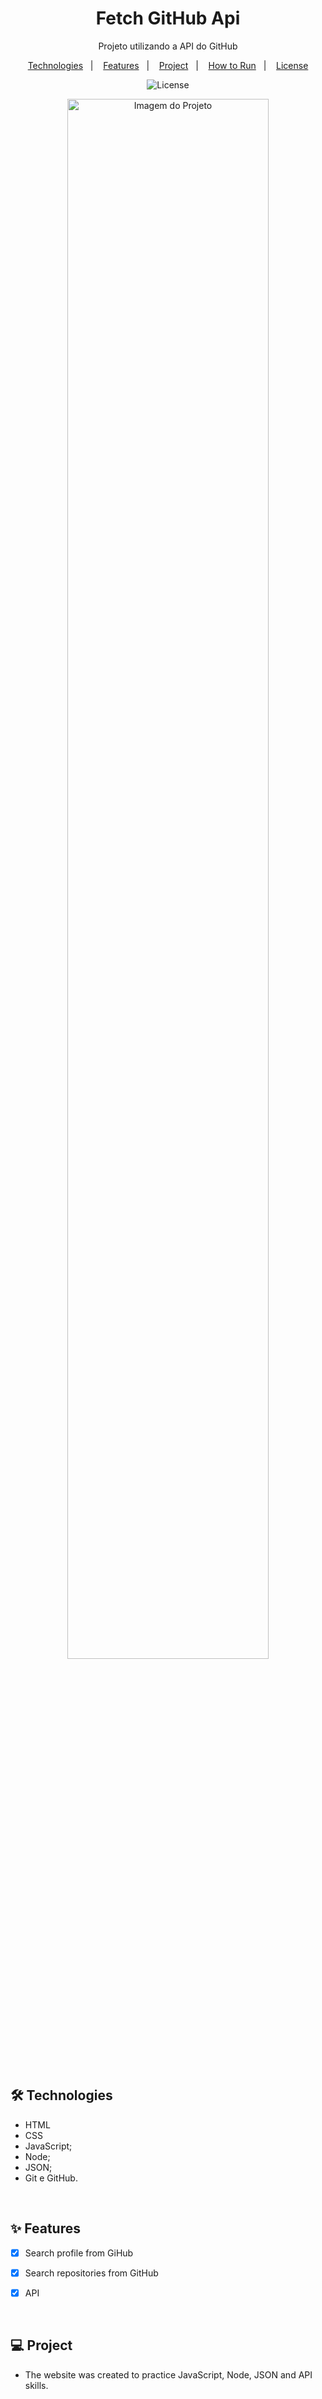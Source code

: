 <h1 align="center"> Fetch GitHub Api </h1> 

<p align="center">Projeto utilizando a API do GitHub</p>

<p align="center">  
  <a href="#-technologies">Technologies</a>&nbsp;&nbsp;&nbsp;|&nbsp;&nbsp;&nbsp;
  <a href="#-features">Features</a>&nbsp;&nbsp;&nbsp;|&nbsp;&nbsp;&nbsp;
  <a href="#-project">Project</a>&nbsp;&nbsp;&nbsp;|&nbsp;&nbsp;&nbsp;
  <a href="#-how-to-run">How to Run</a>&nbsp;&nbsp;&nbsp;|&nbsp;&nbsp;&nbsp;
  <a href="#-license">License</a>  
</p>

<p align="center">
  <img alt="License" src="https://img.shields.io/static/v1?label=license&message=MIT&color=c920c9&labelColor=000000">
</p>

<p align="center">
  <img alt="Imagem do Projeto" src=".github/to-do-project.gif" width="80%">
</p>

<br>

## 🛠 Technologies

- HTML
- CSS
- JavaScript;
- Node;
- JSON;
- Git e GitHub.

<br>

## ✨ Features

- [X] Search profile from GiHub
- [X] Search repositories from GitHub
- [X] API


<br>

## 💻 Project

- The website was created to practice JavaScript, Node, JSON and API skills.

<br>



